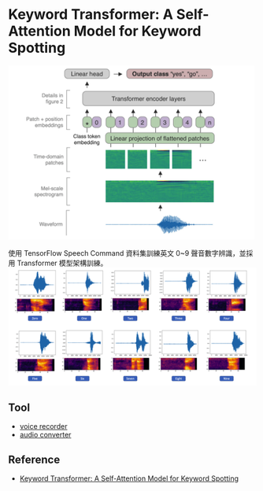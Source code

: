 
# Keyword Transformer: A Self-Attention Model for Keyword Spotting

<img src="./screenshot/demo-1.png" alt="kwt" width="500"/>

使用 TensorFlow Speech Command 資料集訓練英文 0~9 聲音數字辨識，並採用 Transformer 模型架構訓練。
![](./screenshot/demo-2.png)


## Tool
- [voice recorder](https://voice-recorder-online.com/)
- [audio converter](https://audio.online-convert.com/convert-to-wav)

## Reference
- [Keyword Transformer: A Self-Attention Model for Keyword Spotting](https://arxiv.org/pdf/2104.00769v2.pdf)